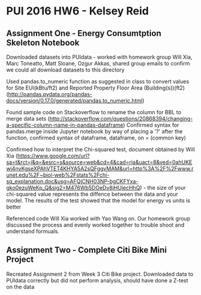 # PUI 2016 HW6 - Kelsey Reid

## Assignment One - Energy Consumtption Skeleton Notebook

Downloaded datasets into PUIdata - worked with homework group Will Xia, Marc Toneatto, Matt Sloane, Ozgur Akkas, shared group emails to confirm we could all download datasets to this directory

Used pandas.to_numeric function as suggested in class to convert values for Site EUI(kBtu/ft2) and Reported Property Floor Area (Building(s))(ft2)
(http://pandas.pydata.org/pandas-docs/version/0.17.0/generated/pandas.to_numeric.html)

Found sample code on Stackoverflow to rename the column for BBL to merge data sets (http://stackoverflow.com/questions/20868394/changing-a-specific-column-name-in-pandas-dataframe)
Confirmed syntax for pandas.merge inside Jupyter notebook by way of placing a '?' after the function, confirmed syntax of dataframe, dataframe, on = (common key)


Confirmed how to interpret the Chi-squared test, document obtained by Will Xia (https://www.google.com/url?sa=t&rct=j&q=&esrc=s&source=web&cd=4&cad=rja&uact=8&ved=0ahUKEwj4nvKgseXPAhVTET4KHYA5A2sQFggvMAM&url=http%3A%2F%2Fwww.runet.edu%2F~biol-web%2Fstats%2Fchi-sq_explanation.doc&usg=AFQjCNH03NP-bgCKFYxa-gko0ezuWeKp_Q&sig2=M476Wb5DOeDv8jHUjecHhQ) - the size of your chi-squared value represents the diffence between the data and your model. The results of the test showed that the model for energy vs units is better

Referenced code Will Xia worked with Yao Wang on. Our homework group discussed the process and evenly worked together to trouble shoot and understand formuals. 

## Assignment Two - Complete Citi Bike Mini Project

Recreated Assignment 2 from Week 3 Citi Bike project. Downloaded data to PUIdata correctly but did not perform analysis, should have done a Z-test on the data

